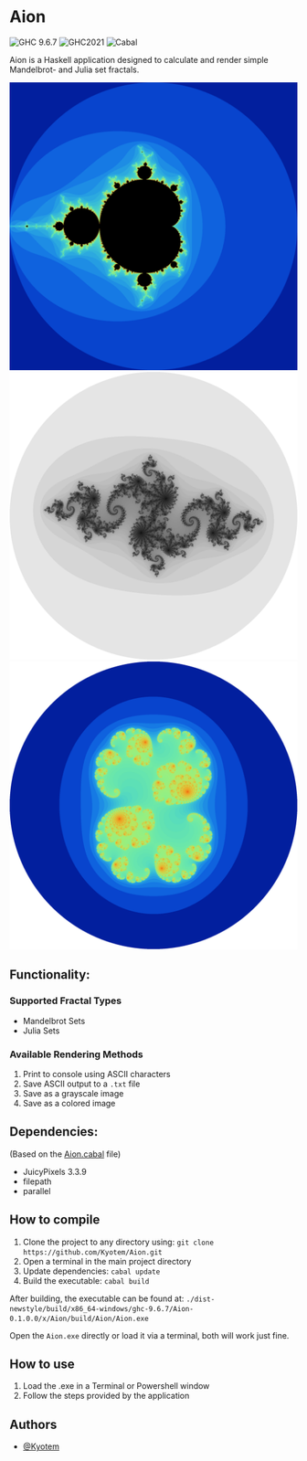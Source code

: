 # Aion
![GHC 9.6.7](https://img.shields.io/badge/GHC-9.6.7-5e5086)
![GHC2021](https://img.shields.io/badge/GHC-2021-5e5086)
![Cabal](https://img.shields.io/badge/Cabal-3.12.1.0-6a6bd7)

Aion is a Haskell application designed to calculate and render simple Mandelbrot- and Julia set fractals.

![Mandelbrot Set Example](examples/0[-2;2][-2;2]1000.png)
![Julia Set Example](examples/1[-2;2][-2;2]1000[-0.8;0.156].png)
![Julia Set Example](examples/1[-2;2][-2;2]1000[0.285;0.01].png)

## Functionality:

### Supported Fractal Types
- Mandelbrot Sets
- Julia Sets

### Available Rendering Methods
1. Print to console using ASCII characters
2. Save ASCII output to a `.txt` file
3. Save as a grayscale image
4. Save as a colored image

## Dependencies:
(Based on the [Aion.cabal](./Aion.cabal) file)
- JuicyPixels 3.3.9
- filepath
- parallel

## How to compile

1. Clone the project to any directory using: `git clone https://github.com/Kyotem/Aion.git`
2. Open a terminal in the main project directory
3. Update dependencies: `cabal update`
4. Build the executable: `cabal build`

After building, the executable can be found at: `./dist-newstyle/build/x86_64-windows/ghc-9.6.7/Aion-0.1.0.0/x/Aion/build/Aion/Aion.exe`

Open the `Aion.exe` directly or load it via a terminal, both will work just fine.

## How to use
1. Load the .exe in a Terminal or Powershell window
2. Follow the steps provided by the application

## Authors

- [@Kyotem](https://github.com/Kyotem/)

